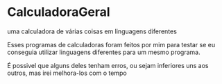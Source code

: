 # CalculadoraGeral
uma calculadora de várias coisas em linguagens diferentes

Esses programas de calculadoras foram feitos por mim para testar se eu conseguia utilizar linguagens diferentes para um mesmo programa.

É possivel que alguns deles tenham erros, ou sejam inferiores uns aos outros, mas irei melhora-los com o tempo
